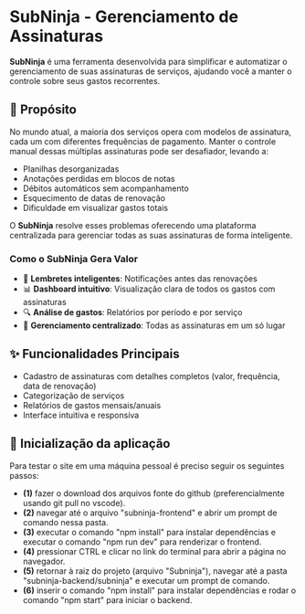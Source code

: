 # SubNinja - Gerenciamento de Assinaturas

**SubNinja** é uma ferramenta desenvolvida para simplificar e automatizar o gerenciamento de suas assinaturas de serviços, ajudando você a manter o controle sobre seus gastos recorrentes.

## 🚀 Propósito

No mundo atual, a maioria dos serviços opera com modelos de assinatura, cada um com diferentes frequências de pagamento. Manter o controle manual dessas múltiplas assinaturas pode ser desafiador, levando a:

- Planilhas desorganizadas
- Anotações perdidas em blocos de notas
- Débitos automáticos sem acompanhamento
- Esquecimento de datas de renovação
- Dificuldade em visualizar gastos totais

O **SubNinja** resolve esses problemas oferecendo uma plataforma centralizada para gerenciar todas as suas assinaturas de forma inteligente.

### Como o SubNinja Gera Valor

- 📅 **Lembretes inteligentes**: Notificações antes das renovações
- 📊 **Dashboard intuitivo**: Visualização clara de todos os gastos com assinaturas
- 🔍 **Análise de gastos**: Relatórios por período e por serviço
- 🔄 **Gerenciamento centralizado**: Todas as assinaturas em um só lugar

## ✨ Funcionalidades Principais

- Cadastro de assinaturas com detalhes completos (valor, frequência, data de renovação)
- Categorização de serviços
- Relatórios de gastos mensais/anuais
- Interface intuitiva e responsiva

## 📘 Inicialização da aplicação

Para testar o site em uma máquina pessoal é preciso seguir os seguintes passos:

- **(1)** fazer o download dos arquivos fonte do github (preferencialmente usando git pull no vscode).
- **(2)** navegar até o arquivo "subninja-frontend" e abrir um prompt de comando nessa pasta.
- **(3)** executar o comando "npm install" para instalar dependências e executar o comando "npm run dev" para renderizar o frontend.
- **(4)** pressionar CTRL e clicar no link do terminal para abrir a página no navegador.
- **(5)** retornar à raiz do projeto (arquivo "Subninja"), navegar até a pasta "subninja-backend/subninja" e executar um prompt de comando.
- **(6)** inserir o comando "npm install" para instalar dependências e rodar o comando "npm start" para iniciar o backend.
